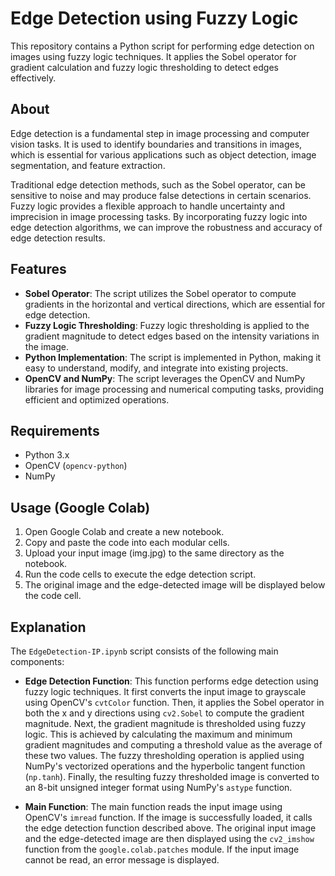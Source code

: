 # Edge Detection using Fuzzy Logic

This repository contains a Python script for performing edge detection on images using fuzzy logic techniques. It applies the Sobel operator for gradient calculation and fuzzy logic thresholding to detect edges effectively.

## About

Edge detection is a fundamental step in image processing and computer vision tasks. It is used to identify boundaries and transitions in images, which is essential for various applications such as object detection, image segmentation, and feature extraction.

Traditional edge detection methods, such as the Sobel operator, can be sensitive to noise and may produce false detections in certain scenarios. Fuzzy logic provides a flexible approach to handle uncertainty and imprecision in image processing tasks. By incorporating fuzzy logic into edge detection algorithms, we can improve the robustness and accuracy of edge detection results.

## Features

- **Sobel Operator**: The script utilizes the Sobel operator to compute gradients in the horizontal and vertical directions, which are essential for edge detection.
- **Fuzzy Logic Thresholding**: Fuzzy logic thresholding is applied to the gradient magnitude to detect edges based on the intensity variations in the image.
- **Python Implementation**: The script is implemented in Python, making it easy to understand, modify, and integrate into existing projects.
- **OpenCV and NumPy**: The script leverages the OpenCV and NumPy libraries for image processing and numerical computing tasks, providing efficient and optimized operations.

## Requirements

- Python 3.x
- OpenCV (`opencv-python`)
- NumPy

## Usage (Google Colab)

1. Open Google Colab and create a new notebook.
2. Copy and paste the code into each modular cells.
3. Upload your input image (img.jpg) to the same directory as the notebook.
4. Run the code cells to execute the edge detection script.
5. The original image and the edge-detected image will be displayed below the code cell.


## Explanation

The `EdgeDetection-IP.ipynb` script consists of the following main components:

- **Edge Detection Function**: This function performs edge detection using fuzzy logic techniques. It first converts the input image to grayscale using OpenCV's `cvtColor` function. Then, it applies the Sobel operator in both the x and y directions using `cv2.Sobel` to compute the gradient magnitude. Next, the gradient magnitude is thresholded using fuzzy logic. This is achieved by calculating the maximum and minimum gradient magnitudes and computing a threshold value as the average of these two values. The fuzzy thresholding operation is applied using NumPy's vectorized operations and the hyperbolic tangent function (`np.tanh`). Finally, the resulting fuzzy thresholded image is converted to an 8-bit unsigned integer format using NumPy's `astype` function.

- **Main Function**: The main function reads the input image using OpenCV's `imread` function. If the image is successfully loaded, it calls the edge detection function described above. The original input image and the edge-detected image are then displayed using the `cv2_imshow` function from the `google.colab.patches` module. If the input image cannot be read, an error message is displayed.



